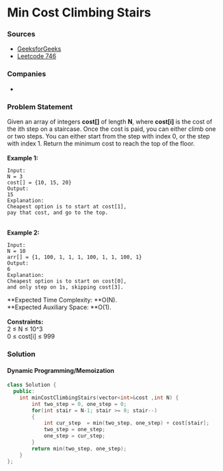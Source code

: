 # Min Cost Climbing Stairs

### Sources

* [GeeksforGeeks](https://practice.geeksforgeeks.org/problems/min-cost-climbing-stairs/1#)
* [Leetcode 746](https://leetcode.com/problems/min-cost-climbing-stairs/)

### Companies

*

### Problem Statement

Given an array of integers **cost\[]** of length **N**, where **cost\[i]** is the cost of the ith step on a staircase. Once the cost is paid, you can either climb one or two steps. You can either start from the step with index 0, or the step with index 1. Return the minimum cost to reach the top of the floor.\
\
 **Example 1:**

```
Input:
N = 3
cost[] = {10, 15, 20}
Output:
15
Explanation:
Cheapest option is to start at cost[1],
pay that cost, and go to the top.
```

\
 **Example 2:**

```
Input:
N = 10
arr[] = {1, 100, 1, 1, 1, 100, 1, 1, 100, 1}
Output:
6
Explanation:
Cheapest option is to start on cost[0], 
and only step on 1s, skipping cost[3].
```

**Expected Time Complexity: **O(N).\
**Expected Auxiliary Space: **O(1).\
\
 **Constraints:**\
 2 ≤ N ≤ 10^3\
 0 ≤ cost\[i] ≤ 999

### Solution

#### Dynamic Programming/Memoization

```cpp
class Solution {
  public:
    int minCostClimbingStairs(vector<int>&cost ,int N) {
        int two_step = 0, one_step = 0;
        for(int stair = N-1; stair >= 0; stair--)
        {
            int cur_step  = min(two_step, one_step) + cost[stair];
            two_step = one_step;
            one_step = cur_step;
        }        
        return min(two_step, one_step);
    }
};
```
